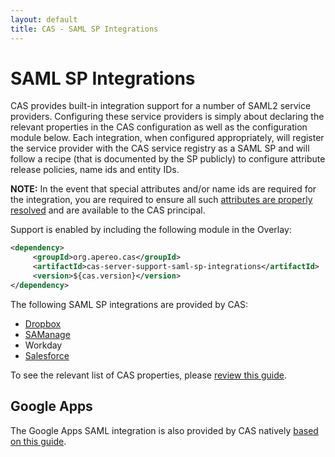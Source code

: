```yaml
---
layout: default
title: CAS - SAML SP Integrations
---
```


# SAML SP Integrations

CAS provides built-in integration support for a number of SAML2 service providers. Configuring these service providers
is simply about declaring the relevant properties in the CAS configuration as well as the configuration module below. Each integration,
when configured appropriately, will register the service provider with the CAS service registry as a SAML SP and will follow
a recipe (that is documented by the SP publicly) to configure attribute release policies, name ids and entity IDs. 

**NOTE:** In the event that special attributes and/or name ids are required for the integration, you are required
to ensure all such [attributes are properly resolved](Attribute-Resolution.html) and are available to the CAS principal. 

Support is enabled by including the following module in the Overlay:

```xml
<dependency>
     <groupId>org.apereo.cas</groupId>
     <artifactId>cas-server-support-saml-sp-integrations</artifactId>
     <version>${cas.version}</version>
</dependency>
```

The following SAML SP integrations are provided by CAS:

* [Dropbox](https://www.dropbox.com/guide/admin/security/configure-single-sign-on)
* [SAManage](https://blog.samanage.com/company/saml-single-sign-on-support-samanage/)
* Workday
* [Salesforce](https://help.salesforce.com/HTViewHelpDoc?id=sso_saml.htm)

To see the relevant list of CAS properties, please [review this guide](../installation/Configuration-Properties.html).

## Google Apps

The Google Apps SAML integration is also provided by CAS natively [based on this guide](Google-Apps-Integration.html).
